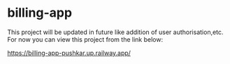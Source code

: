 # billing-app 

This project will be updated in future like addition of user authorisation,etc. For now you can view this project from the link below:

https://billing-app-pushkar.up.railway.app/
